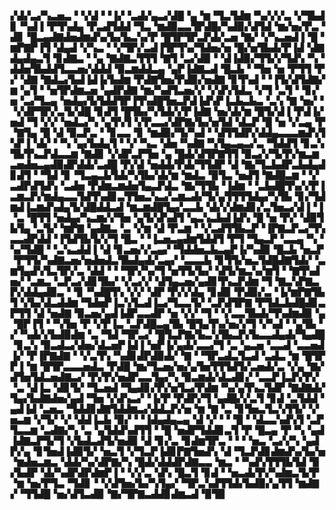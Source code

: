 ▞▟▞▃▞▚▃▅▃▝▝▞▟▝▝▐▞▝▃▟▞▄▃▞▟█▝▄▝▆▝▜▃▜▟▆▝▚▞▞▞▃▝▞▜▙▟▊▝▚▟▐▝▛▜▚▟▄▝▛▃▟▜▟▟▝▜▃▝▆▟▉▃▃▜▛▟█▞▚▟▉▞▟▜▟▝▆▞▅▞▛▃▝▟▊▝█▃▄▟▇▟▅▟▆▟▚▞▙▞▙▃▚▞▛▝█▜▛▜▛▃▛▟▞▃▅▝▇▞▝▞▚▃▅▟▐▝█▝▆▛▇▛▐▜▝▟▄▟▝▞▚▃▝▝▞▜▛▞▃▟▐▜▛▜▚▞▜▟▅▞▅▝█▞▅▜▙▟▞▛▐▟▝▟▇▟▄▟▄▃▜▝▊▟▇▃▝▝▄▝▇▟▇▃▜▜▜▝▇▜▝▃▞▟▉▝▝▟▐▟▉▞▜▜▞▞▜▟▚▝▚▝▟▟▅▜▙▟▟▜▃▃▅▞▟▟▟▝▉▃▆▟▟▃▄▝▄▛▐▟▇▃▟▝█▃▙▝▝▜▅▝▅▝▛▜▜▝▛▞▝▟▇▝▇▟▃▞▙▟▐▟▐▞▙▟▆▝▛▟▇▜▅▞▛▟▉▞▅▟▇▝▊▜▚▟▝▝▐▜▞▟▜▟▇▞▆▝▄▜▝▝▅▜▛▟▆▃▅▝▄▟▛▟▇▝▆▞▚▟▜▃▅▞▞▝▞▟▚▜▟▃▝▞▜▝▃▜▝▝▊▞▅▝▃▞▜▃▄▝▅▟▄▞▙▜▟▟▜▛▐▜▚▟█▜▅▃▛▟▐▟▚▛▐▃▙▃▙▃▝▃▚▝▇▝▅▞▝▝▞▟▛▜▛▞▃▜▞▟█▝▊▟▜▝█▜▙▞▚▜▟▞▞▛▐▟▇▝▅▞▟▞▆▝█▜▞▟▐▝▛▟▐▞▅▟▝▜▝▞▞▝▅▟▃▞▚▝▄▜▚▜▝▞▛▃▃▞▟▛▇▞▙▞▅▜▟▝▟▃▛▝█▝▅▝▞▃▄▝▛▝▇▜▄▝█▝▟▝▉▃▛▃▝▝▊▃▃▝▊▝▆▟▉▞▜▞▚▟▝▝▟▜▜▟▛▞▟▟▄▃▃▃▆▟▚▜▚▛▐▝▟▞▝▝▚▝▄▞▙▟▄▜▝▝▞▝▚▃▝▟▅▝▚▟▇▝▚▜▄▃▄▃▞▃▝▜▟▟▜▝▊▃▚▜▙▜▚▃▛▟▃▃▆▝▇▟▊▝▞▟▛▃▛▜▅▝▄▝█▟▞▟▜▛▇▜▜▝▉▃▞▞▜▞▛▞▆▃▆▃▅▟▅▃▄▟▉▟▛▟▟▞▃▟█▝▛▞▟▝▅▟▟▞▛▟▞▜▜▟▛▝▟▝▇▞▜▃▙▟▛▃▙▟▄▟▊▟▜▝▝▜▟▝▊▝▜▃▄▃▙▜▟▞▚▜▙▞▟▞▆▝▆▟▃▝▉▜▃▝▅▟▜▝▇▟█▃▆▝▝▞▃▟▛▟▜▟▚▝▃▟▅▝▛▟▆▃▆▟▅▜▄▃▛▟▃▝▇▞▜▜▙▝▐▟▆▝▝▃▙▟█▜▚▞▞▛▐▃▆▃▛▞▆▟▄▃▃▜▟▜▚▟▊▃▜▜▅▃▚▃▞▃▆▃▟▞▜▞▄▜▜▜▜▟▄▞▚▜▙▝▊▞▜▟▆▟▐▃▆▟▚▟▄▜▞▟█▟▟▃▟▝▆▃▆▟█▜▄▞▃▃▙▝▟▞▞▟▆▟▊▞▃▜▅▃▞▟▐▝▐▝▃▝█▜▜▝▅▟▄▞▚▃▆▞▞▜▅▝▄▜▞▟▚▟▜▝▄▃▚▃▙▟▐▟▚▝█▝▅▝▛▞▝▟▉▜▙▜▄▝▃▜▞▝▆▛▇▝▄▟▇▃▝▃▝▞▆▝▟▝▛▃▆▝▝▞▃▟▜▜▙▃▛▝▐▛▇▃▛▃▞▜▚▃▃▟▛▟▟▝▐▜▟▜▙▜▞▞▜▝█▃▝▝▐▃▅▃▄▟▆▜▟▟▜▝▛▜▝▜▄▃▛▝▃▃▄▝▚▝▚▞▜▟█▝▝▃▚▃▟▟▐▝▟▝▊▃▅▞▞▃▄▞▝▜▟▟▅▃▙▃▄▛▐▞▚▟▉▝█▃▙▝▅▃▛▝▛▜▜▞▚▟▇▃▅▞▅▟▅▟▃▜▙▟▄▟▞▃▄▞▝▃▃▃▙▝▊▜▜▞▅▃▜▟█▟▇▜▟▞▝▃▆▜▄▟▚▜▃▜▛▞▃▝▟▟▝▝▝▜▛▞▚▞▜▝▅▜▜▞▙▞▝▟▜▞▆▃▚▞▆▜▝▝▇▜▚▟▅▞▝▃▆▃▝▃▛▃▞▟▊▜▙▞▝▞▃▞▞▝▟▜▄▃▅▞▄▟▊▜▚▃▛▟▆▝▜▝▇▃▚▛▇▃▛▞▟▟▄▟▉▃▝▝▊▝▚▟█▜▚▝▞▞▝▟▛▝▛▞▞▟▄▝▊▟▉▝▛▟▉▞▃▝▐▞▆▛▇▜▙▜▝▞▙▞▟▃▟▟▆▝▜▟▅▛▐▃▚▜▃▟▐▃▞▜▃▃▜▞▝▃▛▟▜▛▇▝▛▜▟▃▙▟█▟▊▃▛▜▜▝▟▝▅▟▇▝▉▃▅▞▄▟▐▟▛▃▃▟▛▝▅▝▞▞▝▜▝▝▞▃▃▜▙▟▞▜▚▟▆▟▉▝▄▝█▛▐▜▝▝▚▜▅▝▛▝▞▛▐▃▝▃▛▟█▃▄▜▙▝█▜▄▜▚▞▅▞▞▜▝▞▚▟▝▝▄▜▙▝▞▝▚▟▞▞▙▟▉▟▆▝▃▝▜▟▝▜▛▃▞▝█▜▃▛▇▞▙▃▚▜▙▃▛▞▙▃▃▟▄▟▞▜▄▟█▝▊▃▚▝▉▃▟▃▞▟▅▞▟▃▅▛▐▟▐▝▅▛▐▞▄▟▞▃▃▞▜▝▃▝▄▃▅▝▃▃▟▝▃▃▅▟▐▞▝▛▐▛▇▟▇▝▝▞▃▜▚▝▚▟▊▟▛▟▉▟▞▝▇▝▝▜▛▃▟▃▜▃▟▝▃▟▃▝▆▝█▜▛▛▐▝▆▝█▜▛▃▃▃▅▟▃▝▛▟█▝▆▞▜▃▅▞▅▞▄▜▅▜▜▜▟▜▞▃▅▟▞▃▝▞▄▝▇▞▟▜▅▜▟▃▅▟▇▃▞▝▛▞▛▞▅▟▛▃▃▜▄▞▚▝▉▃▆▟▞▟▃▟▊▞▝▃▃▛▐▃▛▞▛▞▝▃▝▟▐▃▝▟▊▜▞▝▜▃▅▟▝▜▄▟▊▞▛▞▅▜▃▞▛▟▆▝▚▞▄▜▚▃▜▟▛▝▇▟▇▟▞▜▄▞▙▟▇▟▅▞▄▟▝▜▅▝▞▟▚▃▞▝▐▞▛▝▛▟▛▞▜▝▄▟█▞▞▃▜▝▊▟▝▃▜▟▟▝▄▟▐▟▝▃▅▃▝▜▟▟▊▟▇▜▟▟▆▃▞▟▟▃▛▞▅▝▆▝▇▝▃▝▊▜▅▃▜▃▚▜▜▞▝▞▅▃▆▝▞▜▞▝▞▝▟▟▐▃▙▝▉▞▝▝▐▟▄▟▄▃▄▝▟▝▞▝▝▝█▝▝▟▃▃▚▟▚▜▝▃▛▜▃▃▆▝▃▟▇▞▚▝▃▝▄▜▟▟▚▟▜▜▝▝█▝▅▟▛▜▟▟▊▃▜▝▛▝█▃▄▝▛▝▚▝▄▟▐▟▇▃▛▜▞▜▝▞▙▟▃▟▜▞▅▟▉▝▟▝▊▞▃▝▊▟▆▜▛▃▝▝▝▝▅▃▝▃▞▞▚▝▄▟▛▞▄▝▊▜▅▟▐▟▉▜▞▝▅▃▜▝▞▜▃▛▐▟▊▛▇▜▅▟▚▝▟▝▜▃▛▟▊▟▆▟▚▞▙▞▅▝▆▟▅▃▆▃▝▟▟▞▚▞▟▛▇▞▚▝█▟▞▟▟▟▛▟▇▃▃▝▆▃▝▝▚▟▚▜▜▜▙▜▟▝▉▞▙▟▛▝▟▞▚▟▛▟▛▟▆▛▐▝▝▞▞▃▝▟▚▝█▃▜▝▊▟▝▝▅▃▟▞▛▞▚▟▆▃▜▞▛▝▆▝▅▞▛▜▃▝▜▟▊▝▝▞▟▜▅▞▙▞▚▜▄▞▝▜▛▃▚▟▜▜▟▞▙▟▉▞▄▜▜▝▆▟▇▞▝▜▜▟█▝▅▞▟▜▃▟▉▝▇▞▜▛▇▃▟▟▊▟▆▃▟▝▉▜▉